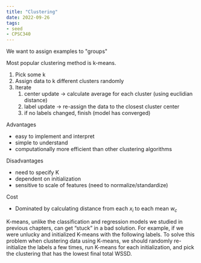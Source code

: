 ```yaml
---
title: "Clustering"
date: 2022-09-26
tags:
- seed
- CPSC340
---
```


We want to assign examples to "groups"

Most popular clustering method is k-means.

1.  Pick some k
2.  Assign data to k different clusters randomly
3.  Iterate
    1.  center update → calculate average for each cluster (using euclidian distance)
    2.  label update → re-assign the data to the closest cluster center
    3.  if no labels changed, finish (model has converged)

Advantages
- easy to implement and interpret
- simple to understand
- computationally more efficient than other clustering algorithms

Disadvantages
- need to specify K
- dependent on initialization
- sensitive to scale of features (need to normalize/standardize)

Cost
- Dominated by calculating distance from each $x_i$ to each mean $w_c$

K-means, unlike the classification and regression models we studied in previous chapters, can get “stuck” in a bad solution. For example, if we were unlucky and initialized K-means with the following labels. To solve this problem when clustering data using K-means, we should randomly re-initialize the labels a few times, run K-means for each initialization, and pick the clustering that has the lowest final total WSSD.